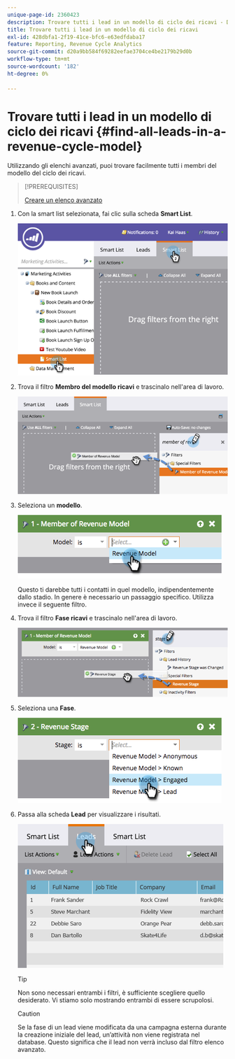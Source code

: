 ```yaml
---
unique-page-id: 2360423
description: Trovare tutti i lead in un modello di ciclo dei ricavi - Documenti Marketo - Documentazione del prodotto
title: Trovare tutti i lead in un modello di ciclo dei ricavi
exl-id: 428dbfa1-2f19-41ce-bfc6-e63edfdaba17
feature: Reporting, Revenue Cycle Analytics
source-git-commit: d20a9bb584f69282eefae3704ce4be2179b29d0b
workflow-type: tm+mt
source-wordcount: '182'
ht-degree: 0%

---
```


# Trovare tutti i lead in un modello di ciclo dei ricavi {#find-all-leads-in-a-revenue-cycle-model}

Utilizzando gli elenchi avanzati, puoi trovare facilmente tutti i membri del modello del ciclo dei ricavi.

>[!PREREQUISITES]
>
>[Creare un elenco avanzato](/help/marketo/product-docs/core-marketo-concepts/smart-lists-and-static-lists/creating-a-smart-list/create-a-smart-list.md)

1. Con la smart list selezionata, fai clic sulla scheda **Smart List**.

   ![](assets/image2015-4-29-14-3a6-3a36.png)

1. Trova il filtro **Membro del modello ricavi** e trascinalo nell&#39;area di lavoro.

   ![](assets/image2015-4-29-14-3a12-3a33.png)

1. Seleziona un **modello**.

   ![](assets/image2015-5-13-18-3a2-3a23.png)

   Questo ti darebbe tutti i contatti in quel modello, indipendentemente dallo stadio. In genere è necessario un passaggio specifico. Utilizza invece il seguente filtro.

1. Trova il filtro **Fase ricavi** e trascinalo nell&#39;area di lavoro.

   ![](assets/image2015-5-13-17-3a27-3a0.png)

1. Seleziona una **Fase**.

   ![](assets/image2015-5-13-17-3a31-3a9.png)

1. Passa alla scheda **Lead** per visualizzare i risultati.

   ![](assets/2.png)

   >[!TIP]
   >
   >Non sono necessari entrambi i filtri, è sufficiente scegliere quello desiderato. Vi stiamo solo mostrando entrambi di essere scrupolosi.

   >[!CAUTION]
   >
   >Se la fase di un lead viene modificata da una campagna esterna durante la creazione iniziale del lead, un’attività non viene registrata nel database. Questo significa che il lead non verrà incluso dal filtro elenco avanzato.

